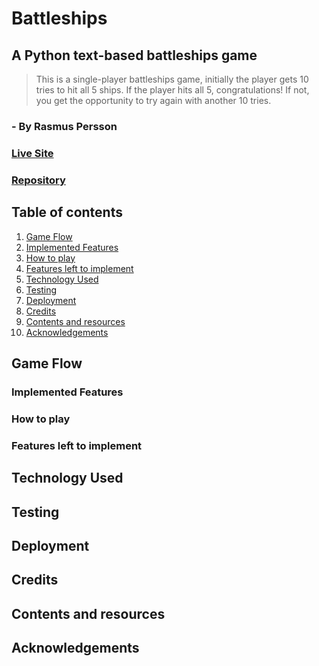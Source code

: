 # Battleships

## A Python text-based battleships game
> This is a single-player battleships game, initially the player gets 10 tries to hit all 5 ships.
> If the player hits all 5, congratulations!
> If not, you get the opportunity to try again with another 10 tries.

### - By Rasmus Persson

### [Live Site](https://my-battleship-game1.herokuapp.com/)

### [Repository](https://github.com/Mysanthropium/Battleships)

## Table of contents

1. [Game Flow](Game-Flow)
2. [Implemented Features](Implemented-Features)
3. [How to play](How-to-play)
4. [Features left to implement](Features-left-to-implement)
5. [Technology Used](Technology-Used)
6. [Testing](Testing)
7. [Deployment](Deployment)
8. [Credits](Credits)
9. [Contents and resources](Contents-and-resources)
10. [Acknowledgements](Acknowledgements)


## Game Flow

### Implemented Features

### How to play

### Features left to implement

## Technology Used

## Testing

## Deployment

## Credits

## Contents and resources

## Acknowledgements



